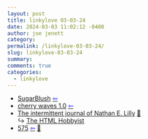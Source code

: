 ```yaml
---
layout: post
title: linkylove 03-03-24
date: 2024-03-03 11:02:12 -0400
author: joe jenett
category: 
permalink: /linkylove-03-03-24/
slug: linkylove-03-03-24
summary: 
comments: true
categories:
  - linkylove
---
```

<ul class="linkylove">
	<li><a title="SugarBlush" href="https://sugarblush.neocities.org/">SugarBlush</a>  <a title="source" href="https://theabsoluterealm.com/"><span style="color:blue;">&#8678;</span></a></li>
	<li><a title="Nikki" href="https://cherrywaves.neocities.org/">cherry waves 1.0</a>  <a title="source" href="https://debtdeath.neocities.org/"><span style="color:blue;">&#8678;</span></a></li>
	<li><a title="N.E.Lilly" href="https://journal.lilly.art/">The intermittent journal of Nathan E. Lilly</a> <a href="https://pinboard.in/u:ramblinggit">📌</a><br>&#8618; <a title="The HTML Hobbyist on Neocities" href="https://htmlhobbyist.neocities.org/">The HTML Hobbyist</a></li>
	<li><a title="575 - life in haiku" href="https://575.life/">575</a>  <a title="source" href="https://minweb.site/"><span style="color:blue;">&#8678;</span></a> <a href="https://pinboard.in/u:mikael">📌</a></li>
</ul>
<a href="https://brid.gy/publish/mastodon"></a>